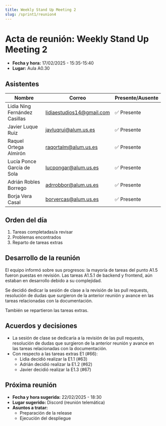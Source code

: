 ```yaml
---
title: Weekly Stand Up Meeting 2
slug: /sprint1/reunion4
---
```


# Acta de reunión: Weekly Stand Up Meeting 2

- **Fecha y hora:** 17/02/2025 - 15:35-15:40
- **Lugar:** Aula A0.30

## Asistentes

| Nombre                        | Correo                    | Presente/Ausente |
|-------------------------------|---------------------------|------------------|
| Lidia Ning Fernández Casillas | lidiaestudios14@gmail.com | ✅ Presente     |
| Javier Luque Ruiz             | javluqrui@alum.us.es      | ✅ Presente     |
| Raquel Ortega Almirón         | raqortalm@alum.us.es      | ✅ Presente     |
| Lucía Ponce García de Sola    | lucpongar@alum.us.es      | ✅ Presente     |
| Adrián Robles Borrego         | adrrobbor@alum.us.es      | ✅ Presente     |
| Borja Vera Casal              | borvercas@alum.us.es      | ✅ Presente     |

## Orden del día

1. Tareas completadas/a revisar
2. Problemas encontrados
3. Reparto de tareas extras

## Desarrollo de la reunión

El equipo informó sobre sus progresos: la mayoría de tareas del punto A1.5 fueron puestas en revisión. Las tareas A1.5.1 de backend y frontend, aún estaban en desarrollo debido a su complejidad.

Se decidió dedicar la sesión de clase a la revisión de las pull requests, resolución de dudas que surgieron de la anterior reunión y avance en las tareas relacionadas con la documentación.

También se repartieron las tareas extras.

## Acuerdos y decisiones

- La sesión de clase se dedicaría a la revisión de las pull requests, resolución de dudas que surgieron de la anterior reunión y avance en las tareas relacionadas con la documentación.
- Con respecto a las tareas extras E1 (#66):
  - Lidia decidió realizar la E1.1 (#63)
  - Adrián decidió realizar la E1.2 (#62)
  - Javier decidió realizar la E1.3 (#67)

## Próxima reunión

- **Fecha y hora sugerida:** 22/02/2025 - 18:30
- **Lugar sugerido:** Discord (reunión telemática)
- **Asuntos a tratar:** 
    - Preparación de la release
    - Ejecución del despliegue